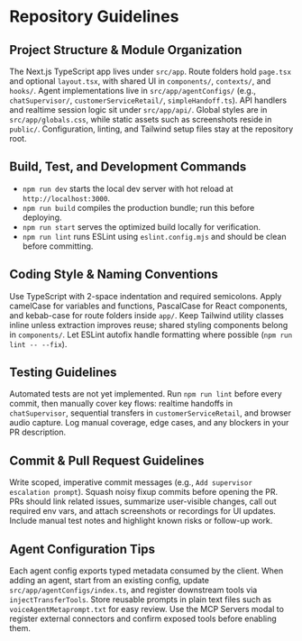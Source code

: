 # Repository Guidelines

## Project Structure & Module Organization
The Next.js TypeScript app lives under `src/app`. Route folders hold `page.tsx` and optional `layout.tsx`, with shared UI in `components/`, `contexts/`, and `hooks/`. Agent implementations live in `src/app/agentConfigs/` (e.g., `chatSupervisor/`, `customerServiceRetail/`, `simpleHandoff.ts`). API handlers and realtime session logic sit under `src/app/api/`. Global styles are in `src/app/globals.css`, while static assets such as screenshots reside in `public/`. Configuration, linting, and Tailwind setup files stay at the repository root.

## Build, Test, and Development Commands
- `npm run dev` starts the local dev server with hot reload at `http://localhost:3000`.
- `npm run build` compiles the production bundle; run this before deploying.
- `npm run start` serves the optimized build locally for verification.
- `npm run lint` runs ESLint using `eslint.config.mjs` and should be clean before committing.

## Coding Style & Naming Conventions
Use TypeScript with 2-space indentation and required semicolons. Apply camelCase for variables and functions, PascalCase for React components, and kebab-case for route folders inside `app/`. Keep Tailwind utility classes inline unless extraction improves reuse; shared styling components belong in `components/`. Let ESLint autofix handle formatting where possible (`npm run lint -- --fix`).

## Testing Guidelines
Automated tests are not yet implemented. Run `npm run lint` before every commit, then manually cover key flows: realtime handoffs in `chatSupervisor`, sequential transfers in `customerServiceRetail`, and browser audio capture. Log manual coverage, edge cases, and any blockers in your PR description.

## Commit & Pull Request Guidelines
Write scoped, imperative commit messages (e.g., `Add supervisor escalation prompt`). Squash noisy fixup commits before opening the PR. PRs should link related issues, summarize user-visible changes, call out required env vars, and attach screenshots or recordings for UI updates. Include manual test notes and highlight known risks or follow-up work.

## Agent Configuration Tips
Each agent config exports typed metadata consumed by the client. When adding an agent, start from an existing config, update `src/app/agentConfigs/index.ts`, and register downstream tools via `injectTransferTools`. Store reusable prompts in plain text files such as `voiceAgentMetaprompt.txt` for easy review. Use the MCP Servers modal to register external connectors and confirm exposed tools before enabling them.
